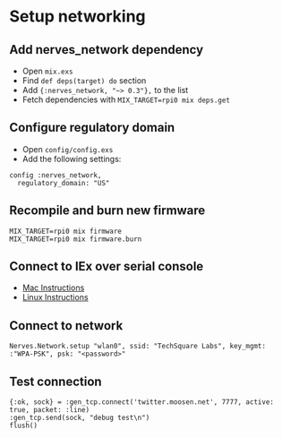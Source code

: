 Setup networking
================

## Add nerves_network dependency

* Open `mix.exs`
* Find `def deps(target) do` section
* Add `{:nerves_network, "~> 0.3"},` to the list
* Fetch dependencies with `MIX_TARGET=rpi0 mix deps.get`

## Configure regulatory domain

* Open `config/config.exs`
* Add the following settings:

```
config :nerves_network,
  regulatory_domain: "US"
```

## Recompile and burn new firmware

```
MIX_TARGET=rpi0 mix firmware
MIX_TARGET=rpi0 mix firmware.burn
```

## Connect to IEx over serial console

* [Mac Instructions](console/mac.md)
* [Linux Instructions](console/linux.md)

## Connect to network

```
Nerves.Network.setup "wlan0", ssid: "TechSquare Labs", key_mgmt: :"WPA-PSK", psk: "<password>"
```

## Test connection

```
{:ok, sock} = :gen_tcp.connect('twitter.moosen.net', 7777, active: true, packet: :line)
:gen_tcp.send(sock, "debug test\n")
flush()
```
